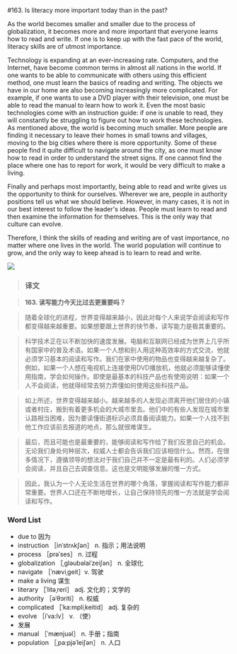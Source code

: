 #163. Is literacy more important today than in the past?

As the world becomes smaller and smaller due to the process of globalization, it becomes more and more important that everyone learns how to read and write. If one is to keep up with the fast pace of the world, literacy skills are of utmost importance.

Technology is expanding at an ever-increasing rate. Computers, and the Internet, have become common terms in almost all nations in the world. If one wants to be able to communicate with others using this efficient method, one must learn the basics of reading and writing. The objects we have in our home are also becoming increasingly more complicated. For example, if one wants to use a DVD player with their television, one must be able to read the manual to learn how to work it. Even the most basic technologies come with an instruction guide: if one is unable to read, they will constantly be struggling to figure out how to work these technologies. As mentioned above, the world is becoming much smaller. More people are finding it necessary to leave their homes in small towns and villages, moving to the big cities where there is more opportunity. Some of these people find it quite difficult to navigate around the city, as one must know how to read in order to understand the street signs. If one cannot find the place where one has to report for work, it would be very difficult to make a living.

Finally and perhaps most importantly, being able to read and write gives us the opportunity to think for ourselves. Wherever we are, people in authority positions tell us what we should believe. However, in many cases, it is not in our best interest to follow the leader's ideas. People must learn to read and then examine the information for themselves. This is the only way that culture can evolve.

Therefore, I think the skills of reading and writing are of vast importance, no matter where one lives in the world. The world population will continue to grow, and the only way to keep ahead is to learn to read and write.

![](images/TOEFL-iBT-High-Score-Essays-163.jpg)

> ### 译文

> **163. 读写能力今天比过去更重要吗？**

> 随着全球化的进程，世界变得越来越小，因此对每个人来说学会阅读和写作都变得越来越重要。如果想要跟上世界的快节奏，读写能力是极其重要的。

> 科学技术正在以不断加快的速度发展。电脑和互联网已经成为世界上几乎所有国家中的普及术语。如果一个人想和别人用这种高效率的方式交流，他就必须学习基本的阅读和写作。我们在家中使用的物品也变得越来越复杂了。例如，如果一个人想在电视机上连接使用DVD播放机，他就必须能够读懂使用指南，学会如何操作。即使是最基本的科技产品也有使用说明：如果一个人不会阅读，他就得经常去努力弄懂如何使用这些科技产品。

> 如上所述，世界变得越来越小。越来越多的人发现必须离开他们居住的小镇或者村庄，搬到有着更多机会的大城市里去。他们中的有些人发现在城市里认路相当困难，因为要读懂街道标识必须具备阅读能力。如果一个人找不到他工作应该前去报道的地点，那么就很难谋生。

> 最后，而且可能也是最重要的，能够阅读和写作给了我们反思自己的机会。无论我们身处何种层次，权威人士都会告诉我们应该相信什么。然而，在很多情况下，遵循领导的想法对于我们自己并不一定是最有利的。人们必须学会阅读，并且自己去调查信息。这也是文明能够发展的惟一方式。

> 因此，我认为一个人无论生活在世界的哪个角落，掌握阅读和写作能力都非常重要。世界人口还在不断地增长，让自己保持领先的惟一方法就是学会阅读和写作。

### Word List

 * due to 因为
 * instruction ［inˈstrʌkʃən］ n. 指示；用法说明
 * process ［prəˈses］ n. 过程
 * globalization ［ˌgləubəlaiˈzeiʃən］ n. 全球化
 * navigate ［ˈnæviˌgeit］v. 驾驶
 * make a living 谋生
 * literary ［ˈlitəˌreri］ adj. 文化的；文学的
 * authority ［əˈθɔriti］ n. 权威
 * complicated ［ˈka:mpliˌkeitid］ adj. 复杂的
 * evolve ［iˈva:lv］ v. （使）
 * 发展
 * manual ［ˈmænjuəl］ n. 手册；指南
 * population ［ˌpa:pjəˈleiʃən］ n. 人口
